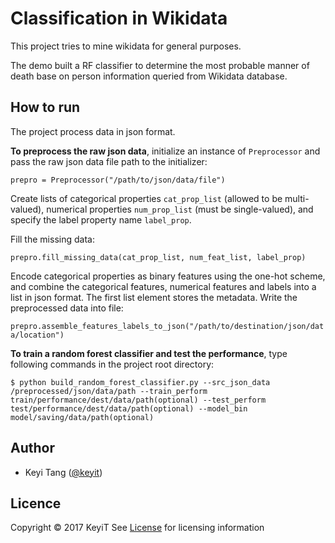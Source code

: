 # Classification in Wikidata

This project tries to mine wikidata for general purposes.

The demo built a RF classifier to determine the most probable manner of death base on
person information queried from Wikidata database.

## How to run

The project process data in json format.

**To preprocess the raw json data**, initialize an instance of `Preprocessor` and pass
the raw json data file path to the initializer:

`prepro = Preprocessor("/path/to/json/data/file")`

Create lists of categorical properties `cat_prop_list` (allowed to be multi-valued), numerical properties
`num_prop_list` (must be single-valued), and specify the label property name `label_prop`.

Fill the missing data:

`prepro.fill_missing_data(cat_prop_list, num_feat_list, label_prop)`

Encode categorical properties as binary features using the one-hot scheme, and combine the categorical
features, numerical features and labels into a list in json format. The first list element stores the
metadata. Write the preprocessed data into file:

`prepro.assemble_features_labels_to_json("/path/to/destination/json/data/location")`

**To train a random forest classifier and test the performance**, type following commands in the project
root directory:

`$ python build_random_forest_classifier.py --src_json_data /preprocessed/json/data/path --train_perform train/performance/dest/data/path(optional) --test_perform test/performance/dest/data/path(optional) --model_bin model/saving/data/path(optional)`

## Author

* Keyi Tang ([@keyit](kytangls92@gmail.com))

## Licence

Copyright © 2017 KeyiT
See [License](https://github.com/KeyiT/wikidata_mining/blob/master/LICENSE) for licensing information



